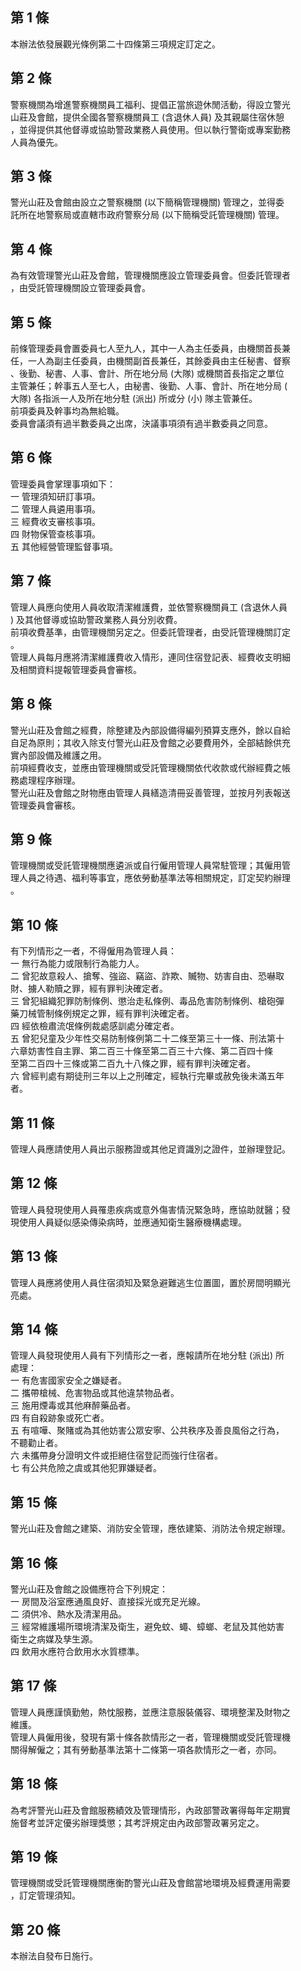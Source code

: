 第 1 條
-------
本辦法依發展觀光條例第二十四條第三項規定訂定之。

第 2 條
-------
警察機關為增進警察機關員工福利、提倡正當旅遊休閒活動，得設立警光  
山莊及會館，提供全國各警察機關員工 (含退休人員) 及其親屬住宿休憩  
，並得提供其他督導或協助警政業務人員使用。但以執行警衛或專案勤務  
人員為優先。

第 3 條
-------
警光山莊及會館由設立之警察機關 (以下簡稱管理機關) 管理之，並得委  
託所在地警察局或直轄市政府警察分局 (以下簡稱受託管理機關) 管理。

第 4 條
-------
為有效管理警光山莊及會館，管理機關應設立管理委員會。但委託管理者  
，由受託管理機關設立管理委員會。

第 5 條
-------
前條管理委員會置委員七人至九人，其中一人為主任委員，由機關首長兼  
任，一人為副主任委員，由機關副首長兼任，其餘委員由主任秘書、督察  
、後勤、秘書、人事、會計、所在地分局 (大隊) 或機關首長指定之單位  
主管兼任；幹事五人至七人，由秘書、後勤、人事、會計、所在地分局 (  
大隊) 各指派一人及所在地分駐 (派出) 所或分 (小) 隊主管兼任。  
前項委員及幹事均為無給職。  
委員會議須有過半數委員之出席，決議事項須有過半數委員之同意。

第 6 條
-------
管理委員會掌理事項如下：  
一  管理須知研訂事項。  
二  管理人員遴用事項。  
三  經費收支審核事項。  
四  財物保管查核事項。  
五  其他經營管理監督事項。

第 7 條
-------
管理人員應向使用人員收取清潔維護費，並依警察機關員工 (含退休人員  
) 及其他督導或協助警政業務人員分別收費。  
前項收費基準，由管理機關另定之。但委託管理者，由受託管理機關訂定  
。  
管理人員每月應將清潔維護費收入情形，連同住宿登記表、經費收支明細  
及相關資料提報管理委員會審核。

第 8 條
-------
警光山莊及會館之經費，除整建及內部設備得編列預算支應外，餘以自給  
自足為原則；其收入除支付警光山莊及會館之必要費用外，全部結餘供充  
實內部設備及維護之用。  
前項經費收支，並應由管理機關或受託管理機關依代收款或代辦經費之帳  
務處理程序辦理。  
警光山莊及會館之財物應由管理人員繕造清冊妥善管理，並按月列表報送  
管理委員會審核。

第 9 條
-------
管理機關或受託管理機關應遴派或自行僱用管理人員常駐管理；其僱用管  
理人員之待遇、福利等事宜，應依勞動基準法等相關規定，訂定契約辦理  
。

第 10 條
--------
有下列情形之一者，不得僱用為管理人員：  
一  無行為能力或限制行為能力人。  
二  曾犯故意殺人、搶奪、強盜、竊盜、詐欺、贓物、妨害自由、恐嚇取  
    財、擄人勒贖之罪，經有罪判決確定者。  
三  曾犯組織犯罪防制條例、懲治走私條例、毒品危害防制條例、槍砲彈  
    藥刀械管制條例規定之罪，經有罪判決確定者。  
四  經依檢肅流氓條例裁處感訓處分確定者。  
五  曾犯兒童及少年性交易防制條例第二十二條至第三十一條、刑法第十  
    六章妨害性自主罪、第二百三十條至第二百三十六條、第二百四十條  
    至第二百四十三條或第二百九十八條之罪，經有罪判決確定者。  
六  曾經判處有期徒刑三年以上之刑確定，經執行完畢或赦免後未滿五年  
    者。

第 11 條
--------
管理人員應請使用人員出示服務證或其他足資識別之證件，並辦理登記。

第 12 條
--------
管理人員發現使用人員罹患疾病或意外傷害情況緊急時，應協助就醫；發  
現使用人員疑似感染傳染病時，並應通知衛生醫療機構處理。

第 13 條
--------
管理人員應將使用人員住宿須知及緊急避難逃生位置圖，置於房間明顯光  
亮處。

第 14 條
--------
管理人員發現使用人員有下列情形之一者，應報請所在地分駐 (派出) 所  
處理：  
一  有危害國家安全之嫌疑者。  
二  攜帶槍械、危害物品或其他違禁物品者。  
三  施用煙毒或其他麻醉藥品者。  
四  有自殺跡象或死亡者。  
五  有喧嘩、聚賭或為其他妨害公眾安寧、公共秩序及善良風俗之行為，  
    不聽勸止者。  
六  未攜帶身分證明文件或拒絕住宿登記而強行住宿者。  
七  有公共危險之虞或其他犯罪嫌疑者。

第 15 條
--------
警光山莊及會館之建築、消防安全管理，應依建築、消防法令規定辦理。

第 16 條
--------
警光山莊及會館之設備應符合下列規定：  
一  房間及浴室應通風良好、直接採光或充足光線。  
二  須供冷、熱水及清潔用品。  
三  經常維護場所環境清潔及衛生，避免蚊、蠅、蟑螂、老鼠及其他妨害  
    衛生之病媒及孳生源。  
四  飲用水應符合飲用水水質標準。

第 17 條
--------
管理人員應謹慎勤勉，熱忱服務，並應注意服裝儀容、環境整潔及財物之  
維護。  
管理人員僱用後，發現有第十條各款情形之一者，管理機關或受託管理機  
關得解僱之；其有勞動基準法第十二條第一項各款情形之一者，亦同。

第 18 條
--------
為考評警光山莊及會館服務績效及管理情形，內政部警政署得每年定期實  
施督考並評定優劣辦理獎懲；其考評規定由內政部警政署另定之。

第 19 條
--------
管理機關或受託管理機關應衡酌警光山莊及會館當地環境及經費運用需要  
，訂定管理須知。

第 20 條
--------
本辦法自發布日施行。


